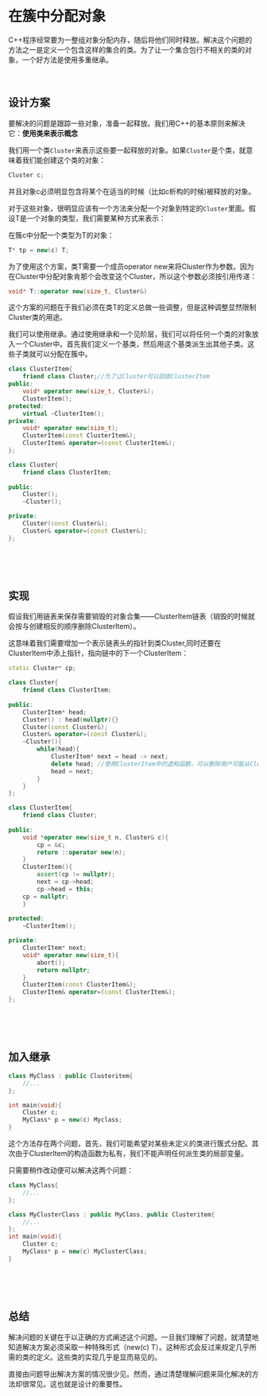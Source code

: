 # 在簇中分配对象

C++程序经常要为一整组对象分配内存，随后将他们同时释放。解决这个问题的方法之一是定义一个包含这样的集合的类。为了让一个集合包行不相关的类的对象，一个好方法是使用多重继承。

‍

## 设计方案

要解决的问题是跟踪一些对象，准备一起释放。我们用C++的基本原则来解决它：**使用类来表示概念**

我们用一个类`Cluster`来表示这些要一起释放的对象。如果`Cluster`是个类，就意味着我们能创建这个类的对象：

```cpp
Cluster c;
```

并且对象c必须明显包含将某个在适当的时候（比如c析构的时候)被释放的对象。

对于这些对象，很明显应该有一个方法来分配一个对象到特定的`Cluster`里面。假设T是一个对象的类型，我们需要某种方式来表示：

在簇c中分配一个类型为T的对象：

```cpp
T* tp = new(c) T;
```

为了使用这个方案，类T需要一个成员operator new来将Cluster作为参数。因为在Cluster中分配对象肯那个会改变这个Cluster，所以这个参数必须按引用传递：

```cpp
void* T::operator new(size_t, Cluster&)
```

这个方案的问题在于我们必须在类T的定义总做一些调整，但是这种调整显然限制Cluster类的用途。

我们可以使用继承。通过使用继承和一个见阶层，我们可以将任何一个类的对象放入一个Cluster中。首先我们定义一个基类，然后用这个基类派生出其他子类。这些子类就可以分配在簇中。

```cpp
class ClusterItem{
    friend class Cluster;//为了让Cluster可以回收ClusterItem
public:
    void* operator new(size_t, Cluster&);
    ClusterItem();
protected:
    virtual ~ClusterItem();
private:
    void* operator new(size_t);
    ClusterItem(const ClusterItem&);
    ClusterItem& operator=(const ClusterItem&);
};

class Cluster{
    friend class ClusterItem;
  
public:
    Cluster();
    ~Cluster();

private:
    Cluster(const Cluster&);
    Cluster& operator=(const Cluster&);
};
```

‍

‍

## 实现

假设我们用链表来保存需要销毁的对象合集——ClusterItem链表（销毁的时候就会按与创建相反的顺序删除ClusterItem）。

这意味着我们需要增加一个表示链表头的指针到类Cluster,同时还要在ClusterItem中添上指针，指向链中的下一个ClusterItem：

```cpp
static Cluster* cp;

class Cluster{
    friend class ClusterItem;
  
public:
    ClusterItem* head;
    Cluster() : head(nullptr){}
    Cluster(const Cluster&);
    Cluster& operator=(const Cluster&);
    ~Cluster(){
        while(head){
            ClusterItem* next = head -> next;
            delete head; //使用ClusterItem中的虚构函数，可以删除用户可能从ClusterItem中派上出而来的任何类
            head = next;
        }
    }
};

class ClusterItem{
    friend class Cluster;
  
public:
    void *operator new(size_t n, Cluster& c){
        cp = &c;
        return ::operator new(n);
    }
    ClusterItem(){
        assert(cp != nullptr);
        next = cp->head;
        cp->head = this;
	cp = nullptr;
    }
  
protected:
    ~ClusterItem();

private:
    ClusterItem* next;
    void* operator new(size_t){
        abort();
        return nullptr;
    }
    ClusterItem(const ClusterItem&);
    ClusterItem& operator=(const ClusterItem&);
};
```

‍

‍

## 加入继承

```cpp
class MyClass : public Clusteritem{
    //...
};

int main(void){
    Cluster c;
    MyClass* p = new(c) Myclass;
}
```

这个方法存在两个问题，首先，我们可能希望对某些未定义的类进行簇式分配。其次由于ClusterItem的构造函数为私有，我们不能声明任何派生类的局部变量。

只需要稍作改动便可以解决这两个问题：

```cpp
class MyClass{
    //...
};

class MyClusterClass : public MyClass, public Clusteritem{
    //...
};
int main(void){
    Cluster c;
    MyClass* p = new(c) MyClusterClass;
}
```

‍

‍

## 总结

解决问题的关键在于以正确的方式阐述这个问题。一旦我们理解了问题，就清楚地知道解决方案必须采取一种特殊形式（new(c) T）。这种形式会反过来规定几乎所需的类的定义。这些类的实现几乎是显而易见的。

直接由问题导出解决方案的情况很少见。然而，通过清楚理解问题来简化解决的方法却很常见。这也就是设计的重要性。
